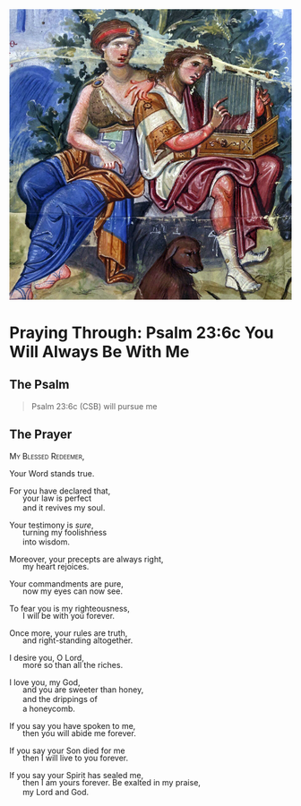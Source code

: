 <img class="intro-right" src="../images/art-paris-psalter.jpg">

<style>
  li {list-style-type: none;}
  p + ul {
    margin-top: -18px;
}
</style>

# Praying Through: Psalm 23:6c You Will Always Be With Me

## The Psalm

>Psalm 23:6c (CSB)   will pursue me

## The Prayer

<div style="font-variant: small-caps;">My Blessed Redeemer,</div>

Your Word stands true.

For you have declared that,
* your law is perfect
* and it revives my soul.

Your testimony is *sure*,
* turning my foolishness
* into wisdom.

Moreover, your precepts are always right,
* my heart rejoices.

Your commandments are pure,
* now my eyes can now see.

To fear you is my righteousness,
* I will be with you forever.

Once more, your rules are truth,
* and right-standing altogether.

I desire you, O Lord,
* more so than all the riches.

I love you, my God,
* and you are sweeter than honey,
* and the drippings of
*  a honeycomb.

If you say you have spoken to me,
* then you will abide me forever.

If you say your Son died for me
* then I will live to you forever.

If you say your Spirit has sealed me,
* then I am yours forever.
Be exalted in my praise,
* my Lord and God.
